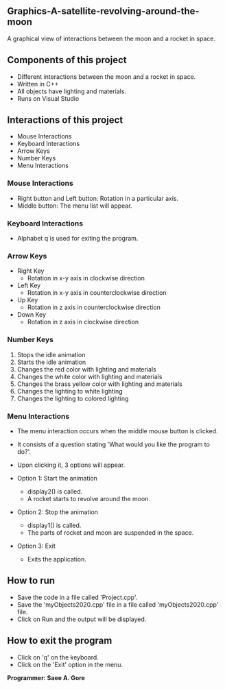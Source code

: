 ## Graphics-A-satellite-revolving-around-the-moon

A graphical view of interactions between the moon and a rocket in space.

## Components of this project 

- Different interactions between the moon and a rocket in space.
- Written in C++ 
- All objects have lighting and materials.
- Runs on Visual Studio

## Interactions of this project

- Mouse Interactions
- Keyboard Interactions
- Arrow Keys
- Number Keys
- Menu Interactions

### Mouse Interactions 

  - Right button and Left button: Rotation in a particular axis.
  - Middle button: The menu list will appear.

### Keyboard Interactions 

  - Alphabet q is used for exiting the program.

 ### Arrow Keys 
  - Right Key
    - Rotation in x-y axis in clockwise direction
  - Left Key
    - Rotation in x-y axis in counterclockwise direction
  - Up Key
    - Rotation in z axis in counterclockwise direction
  - Down Key
    - Rotation in z axis in clockwise direction

 ### Number Keys
 
   1.  Stops the idle animation
   2.  Starts the idle animation
   3.  Changes the red color with lighting and materials
   4.  Changes the white color with lighting and materials
   5.  Changes the brass yellow color with lighting and materials
   6.  Changes the lighting to white lighting
   7.  Changes the lighting to colored lighting

### Menu Interactions 
  - The menu interaction occurs when the middle mouse button is clicked.
  - It consists of a question stating 'What would you like the program to do?'.
  - Upon clicking it, 3 options will appear.
    
  - Option 1: Start the animation 
     - display2() is called.
     - A rocket starts to revolve around the moon.

  - Option 2: Stop the animation 
     - display1() is called.
     - The parts of rocket and moon are suspended in the space. 

  - Option 3: Exit 
     - Exits the application.
  
## How to run 
- Save the code in a file called 'Project.cpp'. 
- Save the 'myObjects2020.cpp' file in a file called 'myObjects2020.cpp' file.
- Click on Run and the output will be displayed.

## How to exit the program 
- Click on 'q' on the keyboard.
- Click on the 'Exit' option in the menu.

**Programmer: Saee A. Gore**

